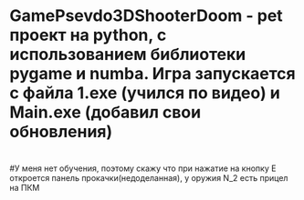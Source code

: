# GamePsevdo3DShooterDoom - pet проект на python, c использованием библиотеки pygame и numba. Игра запускается с файла 1.exe (учился по видео) и Main.exe (добавил свои обновления)
#
#
#У меня нет обучения, поэтому скажу что при нажатие на кнопку E откроется панель прокачки(недоделанная), у оружия N_2 есть прицел на ПКМ

